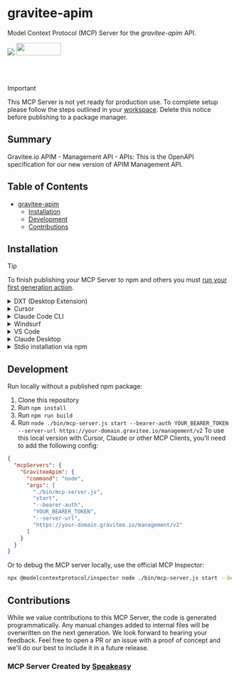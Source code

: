 # gravitee-apim

Model Context Protocol (MCP) Server for the *gravitee-apim* API.

<div align="left">
    <a href="https://www.speakeasy.com/?utm_source=gravitee-apim&utm_campaign=mcp-typescript"><img src="https://www.speakeasy.com/assets/badges/built-by-speakeasy.svg" /></a>
    <a href="https://opensource.org/licenses/MIT">
        <img src="https://img.shields.io/badge/License-MIT-blue.svg" style="width: 100px; height: 28px;" />
    </a>
</div>


<br /><br />
> [!IMPORTANT]
> This MCP Server is not yet ready for production use. To complete setup please follow the steps outlined in your [workspace](https://app.speakeasy.com/org/gravitee/gravitee). Delete this notice before publishing to a package manager.

<!-- Start Summary [summary] -->
## Summary

Gravitee.io APIM - Management API - APIs: This is the OpenAPI specification for our new version of APIM Management API.
<!-- End Summary [summary] -->

<!-- Start Table of Contents [toc] -->
## Table of Contents
<!-- $toc-max-depth=2 -->
* [gravitee-apim](#gravitee-apim)
  * [Installation](#installation)
  * [Development](#development)
  * [Contributions](#contributions)

<!-- End Table of Contents [toc] -->

<!-- Start Installation [installation] -->
## Installation

> [!TIP]
> To finish publishing your MCP Server to npm and others you must [run your first generation action](https://www.speakeasy.com/docs/github-setup#step-by-step-guide).
<details>
<summary>DXT (Desktop Extension)</summary>

Install the MCP server as a Desktop Extension using the pre-built [`mcp-server.dxt`](./mcp-server.dxt) file:

Simply drag and drop the [`mcp-server.dxt`](./mcp-server.dxt) file onto Claude Desktop to install the extension.

The DXT package includes the MCP server and all necessary configuration. Once installed, the server will be available without additional setup.

> [!NOTE]
> DXT (Desktop Extensions) provide a streamlined way to package and distribute MCP servers. Learn more about [Desktop Extensions](https://www.anthropic.com/engineering/desktop-extensions).

</details>

<details>
<summary>Cursor</summary>

[![Install MCP Server](https://cursor.com/deeplink/mcp-install-dark.svg)](https://cursor.com/install-mcp?name=GraviteeApim&config=eyJtY3BTZXJ2ZXJzIjp7IkdyYXZpdGVlQXBpbSI6eyJjb21tYW5kIjoibnB4IiwiYXJncyI6WyJncmF2aXRlZS1hcGltIiwic3RhcnQiLCItLWJlYXJlci1hdXRoIiwiLi4uIl19fX0=)

Or manually:

1. Open Cursor Settings
2. Select Tools and Integrations
3. Select New MCP Server
4. If the configuration file is empty paste the following JSON into the MCP Server Configuration:

```json
{
  "mcpServers": {
    "GraviteeApim": {
      "command": "npx",
      "args": [
        "gravitee-apim",
        "start",
        "--bearer-auth",
        "YOUR_BEARER_TOKEN",
        "--server-url",
        "https://your-domain.gravitee.io/management/v2"
      ]
    }
  }
}
```

</details>

<details>
<summary>Claude Code CLI</summary>

```bash
claude mcp add gravitee-apim npx gravitee-apim start -- --bearer-auth YOUR_BEARER_TOKEN --server-url https://your-domain.gravitee.io/management/v2
```

</details>
<details>
<summary>Windsurf</summary>

Refer to [Official Windsurf documentation](https://docs.windsurf.com/windsurf/cascade/mcp#adding-a-new-mcp-plugin) for latest information

1. Open Windsurf Settings
2. Select Cascade on left side menu
3. Click on `Manage MCPs`. (To Manage MCPs you should be signed in with a Windsurf Account)
4. Click on `View raw config` to open up the mcp configuration file.
5. If the configuration file is empty paste the full json
```
{
  "mcpServers": {
    "GraviteeApim": {
      "command": "npx",
      "args": [
        "gravitee-apim",
        "start",
        "--bearer-auth",
        "..."
      ]
    }
  }
}
```
</details>
<details>
<summary>VS Code</summary>

Refer to [Official VS Code documentation](https://code.visualstudio.com/api/extension-guides/ai/mcp) for latest information

1. Open [Command Palette](https://code.visualstudio.com/docs/getstarted/userinterface#_command-palette)
1. Search and open `MCP: Open User Configuration`. This should open mcp.json file
2. If the configuration file is empty paste the full json
```
{
  "mcpServers": {
    "GraviteeApim": {
      "command": "npx",
      "args": [
        "gravitee-apim",
        "start",
        "--bearer-auth",
        "..."
      ]
    }
  }
}
```

</details>
<details>
<summary>Claude Desktop</summary>
Claude Desktop doesn't yet support SSE/remote MCP servers.

You need to do the following
1. Open claude Desktop
2. Open left hand side pane, then click on your Username
3. Go to `Settings`
4. Go to `Developer` tab (on the left hand side)
5. Click on `Edit Config`
Paste the following config in the configuration

```json
{
  "mcpServers": {
    "GraviteeApim": {
      "command": "npx",
      "args": [
        "gravitee-apim",
        "start",
        "--bearer-auth",
        "YOUR_BEARER_TOKEN",
        "--server-url",
        "https://your-domain.gravitee.io/management/v2"
      ]
    }
  }
}
```

</details>


<details>
<summary> Stdio installation via npm </summary>
To start the MCP server, run:

```bash
npx gravitee-apim start --bearer-auth ...
```

For a full list of server arguments, run:

```
npx gravitee-apim --help
```

</details>
<!-- End Installation [installation] -->

<!-- Placeholder for Future Speakeasy SDK Sections -->

## Development

Run locally without a published npm package:
1. Clone this repository
2. Run `npm install`
3. Run `npm run build`
4. Run `node ./bin/mcp-server.js start --bearer-auth YOUR_BEARER_TOKEN --server-url https://your-domain.gravitee.io/management/v2`
To use this local version with Cursor, Claude or other MCP Clients, you'll need to add the following config:

```json
{
  "mcpServers": {
    "GraviteeApim": {
      "command": "node",
      "args": [
        "./bin/mcp-server.js",
        "start",
        "--bearer-auth",
        "YOUR_BEARER_TOKEN",
        "--server-url",
        "https://your-domain.gravitee.io/management/v2"
      ]
    }
  }
}
```

Or to debug the MCP server locally, use the official MCP Inspector: 

```bash
npx @modelcontextprotocol/inspector node ./bin/mcp-server.js start --bearer-auth ...
```



## Contributions

While we value contributions to this MCP Server, the code is generated programmatically. Any manual changes added to internal files will be overwritten on the next generation. 
We look forward to hearing your feedback. Feel free to open a PR or an issue with a proof of concept and we'll do our best to include it in a future release. 

### MCP Server Created by [Speakeasy](https://www.speakeasy.com/?utm_source=gravitee-apim&utm_campaign=mcp-typescript)
